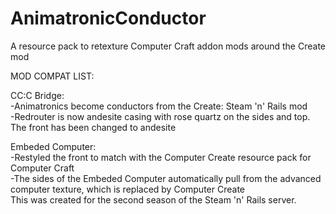 # AnimatronicConductor
A resource pack to retexture Computer Craft addon mods around the Create mod  

MOD COMPAT LIST:  

CC:C Bridge:  
-Animatronics become conductors from the Create: Steam 'n' Rails mod  
-Redrouter is now andesite casing with rose quartz on the sides and top. The front has been changed to andesite  

Embeded Computer:  
-Restyled the front to match with the Computer Create resource pack for Computer Craft  
  -The sides of the Embeded Computer automatically pull from the advanced computer texture, which is replaced by Computer Create  
 This was created for the second season of the Steam 'n' Rails server.  
